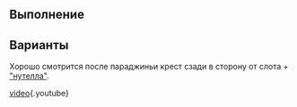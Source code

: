 <!-- TITLE: Параджинья -->
<!-- SUBTITLE: Ведение партнёрши бёдрами на ногу -->

## Выполнение

## Варианты
Хорошо смотрится после параджиньи крест сзади в сторону от слота + ["нутелла"](Nutella).

[video](https://www.youtube.com/watch?v=JadtW7W6dro){.youtube}
